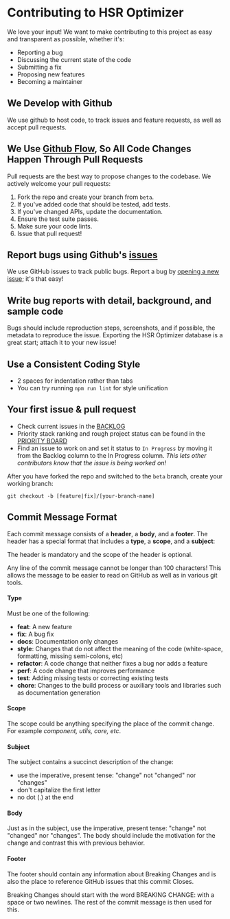 # Contributing to HSR Optimizer

We love your input! We want to make contributing to this project as easy and transparent as possible, whether it's:

- Reporting a bug
- Discussing the current state of the code
- Submitting a fix
- Proposing new features
- Becoming a maintainer

## We Develop with Github
We use github to host code, to track issues and feature requests, as well as accept pull requests.

## We Use [Github Flow](https://guides.github.com/introduction/flow/index.html), So All Code Changes Happen Through Pull Requests
Pull requests are the best way to propose changes to the codebase. We actively welcome your pull requests:

1. Fork the repo and create your branch from `beta`.
2. If you've added code that should be tested, add tests.
3. If you've changed APIs, update the documentation.
4. Ensure the test suite passes.
5. Make sure your code lints.
6. Issue that pull request!

## Report bugs using Github's [issues](https://github.com/fribbels/hsr-optimizer/issues)
We use GitHub issues to track public bugs. Report a bug by [opening a new issue](https://github.com/fribbels/hsr-optimizer/issues/new); it's that easy!

## Write bug reports with detail, background, and sample code
Bugs should include reproduction steps, screenshots, and if possible, the metadata to reproduce the issue.  Exporting the HSR Optimizer database is a great start; attach it to your new issue!

## Use a Consistent Coding Style
* 2 spaces for indentation rather than tabs
* You can try running `npm run lint` for style unification

## Your first issue & pull request
- Check current issues in the [BACKLOG](https://github.com/users/fribbels/projects/2)
- Priority stack ranking and rough project status can be found in the [PRIORITY BOARD](https://github.com/users/fribbels/projects/2/views/2)
- Find an issue to work on and set it status to `In Progress` by moving it from the Backlog column to the In Progress column.  *This lets other contributors know that the issue is being worked on!*

After you have forked the repo and switched to the `beta` branch, create your working branch:
```
git checkout -b [feature|fix]/[your-branch-name]
```

## Commit Message Format
Each commit message consists of a **header**, a **body**, and a **footer**. The header has a special format that includes a **type**, a **scope**, and a **subject**:

The header is mandatory and the scope of the header is optional.

Any line of the commit message cannot be longer than 100 characters! This allows the message to be easier to read on GitHub as well as in various git tools.

#### Type
Must be one of the following:

- **feat**: A new feature
- **fix**: A bug fix
- **docs**: Documentation only changes
- **style**: Changes that do not affect the meaning of the code (white-space, formatting, missing semi-colons, etc)
- **refactor**: A code change that neither fixes a bug nor adds a feature
- **perf**: A code change that improves performance
- **test**: Adding missing tests or correcting existing tests
- **chore**: Changes to the build process or auxiliary tools and libraries such as documentation generation

#### Scope
The scope could be anything specifying the place of the commit change. For example *component, utils, core, etc*.

#### Subject
The subject contains a succinct description of the change:

- use the imperative, present tense: "change" not "changed" nor "changes"
- don't capitalize the first letter
- no dot (.) at the end

#### Body
Just as in the subject, use the imperative, present tense: "change" not "changed" nor "changes". The body should include the motivation for the change and contrast this with previous behavior.

#### Footer
The footer should contain any information about Breaking Changes and is also the place to reference GitHub issues that this commit Closes.

Breaking Changes should start with the word BREAKING CHANGE: with a space or two newlines. The rest of the commit message is then used for this.

